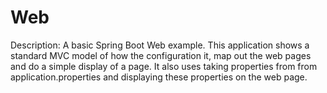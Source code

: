 # Web

Description: A basic Spring Boot Web example.  This application shows a standard MVC model of how the configuration it, map out the web pages and do a simple display of a page. It also uses taking properties from from application.properties and displaying these properties on the web page.
